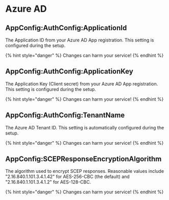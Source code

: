 # Azure AD

## AppConfig:AuthConfig:ApplicationId

The Application ID from your Azure AD App registration. This setting is configured during the setup.

{% hint style="danger" %}
Changes can harm your service!
{% endhint %}

## AppConfig:AuthConfig:ApplicationKey

The Application Key \(Client secret\) from your Azure AD App registration. This setting is configured during the setup.

{% hint style="danger" %}
Changes can harm your service!
{% endhint %}

## AppConfig:AuthConfig:TenantName

The Azure AD Tenant ID. This setting is automatically configured during the setup.

{% hint style="danger" %}
Changes can harm your service!
{% endhint %}

## AppConfig:SCEPResponseEncryptionAlgorithm

The algorithm used to encrypt SCEP responses. Reasonable values include "2.16.840.1.101.3.4.1.42" for AES-256-CBC \(the default\) and "2.16.840.1.101.3.4.1.2" for AES-128-CBC.

{% hint style="danger" %}
Changes can harm your service!
{% endhint %}

